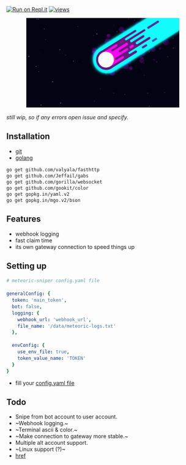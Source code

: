 [![Run on Repl.it](https://repl.it/badge/github/azaelgg/meteoric)](https://repl.it/github/azaelgg/meteoric) [![views](https://hits.seeyoufarm.com/api/count/incr/badge.svg?url=https://github.com/azaelgg/meteoric)](https://hits.seeyoufarm.com)

<p align="center">
    <img src="meteoric.gif" alt="animated"/>
</p>

*still wip, so if any errors open issue and specify.*

## Installation
  - [git](https://git-scm.com/download)
  - [golang](https://golang.org/dl/)

```
go get github.com/valyala/fasthttp 
go get github.com/Jeffail/gabs 
go get github.com/gorilla/websocket 
go get github.com/gookit/color 
go get gopkg.in/yaml.v2 
go get gopkg.in/mgo.v2/bson
```

## Features 
  - webhook logging
  - fast claim time
  - its own gateway connection to speed things up

## Setting up
```yaml
# meteoric-sniper config.yaml file

generalConfig: {
  token: 'main_token',
  bot: false,
  logging: {
    webhook_url: 'webhook_url',
    file_name: '/data/meteoric-logs.txt'
  },

  envConfig: {
    use_env_file: true,
    token_value_name: 'TOKEN'
  }
}
```
   - fill your [config.yaml file](https://github.com/azaelgg/meteoric/blob/main/config.yaml)

## Todo
  - Snipe from bot account to user account.
  - ~Webhook logging.~
  - ~Terminal ascii & color.~
  - ~Make connection to gateway more stable.~
  - Multiple alt account support.
  - ~Linux support (?)~
  - [href](https://github.com/azaelgg/meteoric/blob/main/discord/gateway.go#L57)
